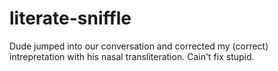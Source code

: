 # literate-sniffle
Dude jumped into our conversation and corrected my (correct) intrepretation with his nasal transliteration. Cain't fix stupid.
